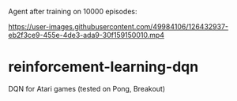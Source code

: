 Agent after training on 10000 episodes:

https://user-images.githubusercontent.com/49984106/126432937-eb2f3ce9-455e-4de3-ada9-30f159150010.mp4

# reinforcement-learning-dqn
DQN for Atari games (tested on Pong, Breakout)
